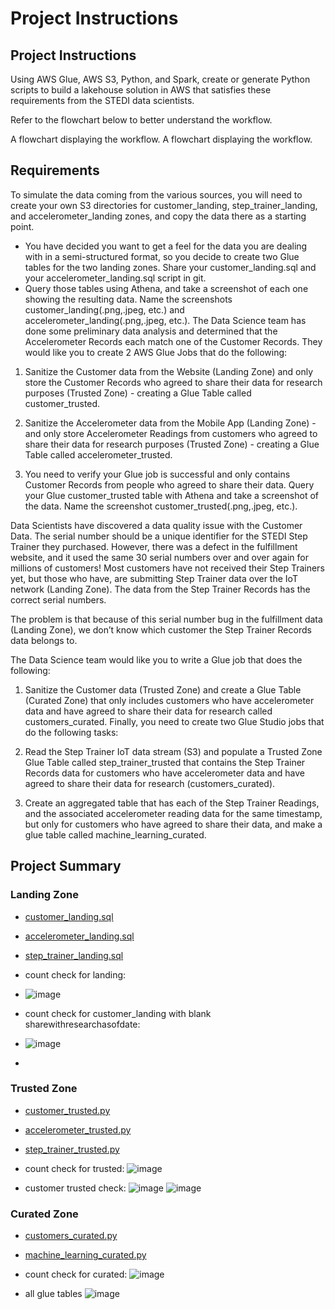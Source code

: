 # Project Instructions
## Project Instructions
Using AWS Glue, AWS S3, Python, and Spark, create or generate Python scripts to build a lakehouse solution in AWS that satisfies these requirements from the STEDI data scientists.

Refer to the flowchart below to better understand the workflow.

A flowchart displaying the workflow.
A flowchart displaying the workflow.

## Requirements
To simulate the data coming from the various sources, you will need to create your own S3 directories for customer_landing, step_trainer_landing, and accelerometer_landing zones, and copy the data there as a starting point.

* You have decided you want to get a feel for the data you are dealing with in a semi-structured format, so you decide to create two Glue tables for the two landing zones. Share your customer_landing.sql and your accelerometer_landing.sql script in git.
* Query those tables using Athena, and take a screenshot of each one showing the resulting data. Name the screenshots customer_landing(.png,.jpeg, etc.) and accelerometer_landing(.png,.jpeg, etc.).
The Data Science team has done some preliminary data analysis and determined that the Accelerometer Records each match one of the Customer Records. They would like you to create 2 AWS Glue Jobs that do the following:

1. Sanitize the Customer data from the Website (Landing Zone) and only store the Customer Records who agreed to share their data for research purposes (Trusted Zone) - creating a Glue Table called customer_trusted.

2. Sanitize the Accelerometer data from the Mobile App (Landing Zone) - and only store Accelerometer Readings from customers who agreed to share their data for research purposes (Trusted Zone) - creating a Glue Table called accelerometer_trusted.

3. You need to verify your Glue job is successful and only contains Customer Records from people who agreed to share their data. Query your Glue customer_trusted table with Athena and take a screenshot of the data. Name the screenshot customer_trusted(.png,.jpeg, etc.).


Data Scientists have discovered a data quality issue with the Customer Data. The serial number should be a unique identifier for the STEDI Step Trainer they purchased. However, there was a defect in the fulfillment website, and it used the same 30 serial numbers over and over again for millions of customers! Most customers have not received their Step Trainers yet, but those who have, are submitting Step Trainer data over the IoT network (Landing Zone). The data from the Step Trainer Records has the correct serial numbers.

The problem is that because of this serial number bug in the fulfillment data (Landing Zone), we don’t know which customer the Step Trainer Records data belongs to.

The Data Science team would like you to write a Glue job that does the following:

1. Sanitize the Customer data (Trusted Zone) and create a Glue Table (Curated Zone) that only includes customers who have accelerometer data and have agreed to share their data for research called customers_curated.
Finally, you need to create two Glue Studio jobs that do the following tasks:

1. Read the Step Trainer IoT data stream (S3) and populate a Trusted Zone Glue Table called step_trainer_trusted that contains the Step Trainer Records data for customers who have accelerometer data and have agreed to share their data for research (customers_curated).
2. Create an aggregated table that has each of the Step Trainer Readings, and the associated accelerometer reading data for the same timestamp, but only for customers who have agreed to share their data, and make a glue table called machine_learning_curated.

## Project Summary
### Landing Zone

* [customer_landing.sql](scripts/customer_landing.sql)
* [accelerometer_landing.sql](scripts/accelerometer_landing.sql)
* [step_trainer_landing.sql](scripts/step_trainer_landing.sql)

* count check for landing:
* ![image](https://github.com/ronger4242/udacity_nanodegree_dataEngineeringAWS-project3_STEDI_Human_Balance_Analytics/assets/53929071/f9b9f84e-04b9-41c6-bba2-97e651c42dbc)
* count check for customer_landing with blank sharewithresearchasofdate:
* ![image](https://github.com/ronger4242/udacity_nanodegree_dataEngineeringAWS-project3_STEDI_Human_Balance_Analytics/assets/53929071/0dac5736-fe94-4f12-8d8c-1390a290432a)
* 



### Trusted Zone
* [customer_trusted.py](scripts/customer_trusted.py)
* [accelerometer_trusted.py](scripts/accelerometer_trusted.py)
* [step_trainer_trusted.py](scripts/step_trainer_trusted.py)

* count check for trusted:
  ![image](https://github.com/ronger4242/udacity_nanodegree_dataEngineeringAWS-project3_STEDI_Human_Balance_Analytics/assets/53929071/4707c647-c5b5-4d11-b48c-f3a65a0d4db0)
* customer trusted check:
  ![image](https://github.com/ronger4242/udacity_nanodegree_dataEngineeringAWS-project3_STEDI_Human_Balance_Analytics/assets/53929071/7c5098e4-7574-4a24-b64d-f2abdc4d11dd)
  ![image](https://github.com/ronger4242/udacity_nanodegree_dataEngineeringAWS-project3_STEDI_Human_Balance_Analytics/assets/53929071/61d96f9f-1a19-49da-90e4-34d6efe6ebcf)




### Curated Zone
* [customers_curated.py](scripts/customers_curated.py)
* [machine_learning_curated.py](scripts/machine_learning_curated.py)
* count check for curated:
  ![image](https://github.com/ronger4242/udacity_nanodegree_dataEngineeringAWS-project3_STEDI_Human_Balance_Analytics/assets/53929071/8ab3cb85-ab1c-4acc-8235-15ab3a0a94d8)
  
* all glue tables
  ![image](https://github.com/ronger4242/udacity_nanodegree_dataEngineeringAWS-project3_STEDI_Human_Balance_Analytics/assets/53929071/d8533128-6f8f-4439-afbb-28b2e4585e77)

  




